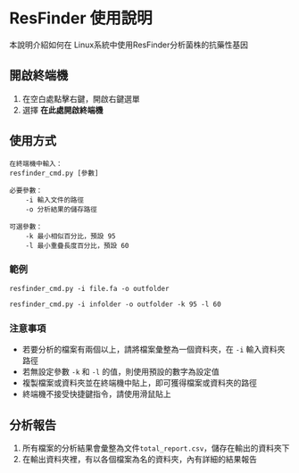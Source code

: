 # ResFinder 使用說明

本說明介紹如何在 Linux系統中使用ResFinder分析菌株的抗藥性基因

## 開啟終端機

 1. 在空白處點擊右鍵，開啟右鍵選單
 2. 選擇 **在此處開啟終端機**

## 使用方式
```
在終端機中輸入：
resfinder_cmd.py [參數]

必要參數：
	-i 輸入文件的路徑
	-o 分析結果的儲存路徑
	
可選參數：
	-k 最小相似百分比，預設 95
	-l 最小重疊長度百分比，預設 60
```

### 範例
```
resfinder_cmd.py -i file.fa -o outfolder
```
```
resfinder_cmd.py -i infolder -o outfolder -k 95 -l 60
```
### 注意事項

 - 若要分析的檔案有兩個以上，請將檔案彙整為一個資料夾，在 ``-i`` 輸入資料夾路徑
 - 若無設定參數 ``-k`` 和 ``-l`` 的值，則使用預設的數字為設定值
 - 複製檔案或資料夾並在終端機中貼上，即可獲得檔案或資料夾的路徑
 - 終端機不接受快捷鍵指令，請使用滑鼠貼上

## 分析報告

 1. 所有檔案的分析結果會彙整為文件``total_report.csv``，儲存在輸出的資料夾下
 2. 在輸出資料夾裡，有以各個檔案為名的資料夾，內有詳細的結果報告




<!--stackedit_data:
eyJoaXN0b3J5IjpbLTE0Mjc1NDUxMTAsMjEyNDU1NDE4NCwtMT
AyMjM0OTY1NSwyNDYxOTI5NTAsLTQ4NTM1NDIxLDIwMTcyNzE2
NDgsLTE0NDc5MzAxNzEsLTE1MDE3MjIyNTMsLTIxMDEyMDk5Nz
ksLTExNjIyMDg3OTEsNDQ0MzcyMDU0LC0zMjgxMTMxOCw3NzAz
MzY3ODYsMTQ5NDY3MDU4MCwtNjE4MzE3NDYyLDU2MDQ1MzY1OS
wtMTM3MjAxODUzNywtMTIzNzk2NzEyOSwtODU3NTAxNjczLC0x
NDM0NTMzODY5LC0xNDQ1MTE4MzQ2LDExODgxODQ4MiwxMTgzNz
AyNTE4LDEyOTg2NTc1MjVdfQ==
-->